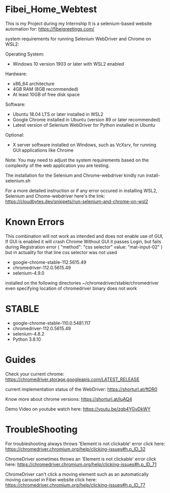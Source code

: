 # Fibei_Home_Webtest
This is my Project during my Internship
It is a selenium-based website automation for: https://fibeigreetings.com/

system requirements for running Selenium WebDriver and Chrome on WSL2:

Operating System:
* Windows 10 version 1903 or later with WSL2 enabled


Hardware:
* x86_64 architecture
* 4GB RAM (8GB recommended)
* At least 10GB of free disk space


Software:
* Ubuntu 18.04 LTS or later installed in WSL2
* Google Chrome installed in Ubuntu (version 89 or later recommended)
* Latest version of Selenium WebDriver for Python installed in Ubuntu

Optional:
* X server software installed on Windows, such as VcXsrv, for running GUI applications like Chrome


Note: You may need to adjust the system requirements based on the complexity of the web application you are testing.

The installation for the Selenium and Chrome-webdriver kindly run install-selenium.sh

For a more detailed instruction or if any error occured in installing WSL2, Selenium and Chome-webdriver here's the link: https://cloudbytes.dev/snippets/run-selenium-and-chrome-on-wsl2


# Known Errors
This combination will not work as intended and does not enable use of GUI, If GUI is enabled it will crash Chrome
Without GUI it passes Login, but fails during Registration error ( "method": "css selector" value: "mat-input-02" ) but in actuality for that line css selector was not used 

* google-chrome-stable-112.5615.49
* chromedriver-112.0.5615.49
* selenium-4.9.0

installed on the following directories
~/chromedriver/stable/chromedriver
even specifying location of chromedriver binary does not work

# STABLE
* google-chrome-stable-110.0.5481.117
* chromedriver-112.0.5615.49
* selenium-4.8.2
* Python 3.8.10


# Guides
Check your current chrome: https://chromedriver.storage.googleapis.com/LATEST_RELEASE

current implementation status of the WebDriver: https://shorturl.at/ftDR0

Know more about chrome versions: https://shorturl.at/luAQ4

Demo Video on youtube watch here: https://youtu.be/zgb4YGvDkWY

# TroubleShooting

For troubleshooting always throws 'Element is not clickable' error click here: https://chromedriver.chromium.org/help/clicking-issues#h.p_ID_32

ChromeDriver sometimes throws an 'Element is not clickable' error click here: https://chromedriver.chromium.org/help/clicking-issues#h.p_ID_71

ChromeDriver can't click a moving element such as an automatically moving carousel in Fibei website click here: https://chromedriver.chromium.org/help/clicking-issues#h.p_ID_77

